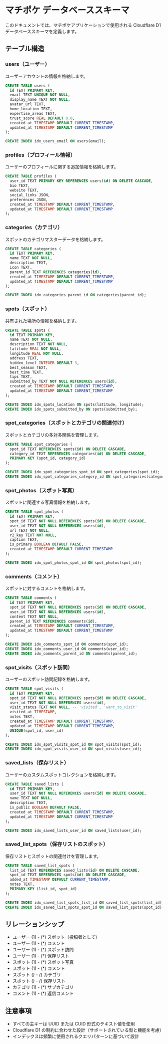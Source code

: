 # マチポケ データベーススキーマ

このドキュメントでは、マチポケアプリケーションで使用される Cloudflare D1 データベーススキーマを定義します。

## テーブル構造

### users（ユーザー）

ユーザーアカウントの情報を格納します。

```sql
CREATE TABLE users (
  id TEXT PRIMARY KEY,
  email TEXT UNIQUE NOT NULL,
  display_name TEXT NOT NULL,
  avatar_url TEXT,
  home_location TEXT,
  expertise_areas TEXT,
  trust_score REAL DEFAULT 0.0,
  created_at TIMESTAMP DEFAULT CURRENT_TIMESTAMP,
  updated_at TIMESTAMP DEFAULT CURRENT_TIMESTAMP
);

CREATE INDEX idx_users_email ON users(email);
```

### profiles（プロフィール情報）

ユーザーのプロフィールに関する追加情報を格納します。

```sql
CREATE TABLE profiles (
  user_id TEXT PRIMARY KEY REFERENCES users(id) ON DELETE CASCADE,
  bio TEXT,
  website TEXT,
  social_links JSON,
  preferences JSON,
  created_at TIMESTAMP DEFAULT CURRENT_TIMESTAMP,
  updated_at TIMESTAMP DEFAULT CURRENT_TIMESTAMP
);
```

### categories（カテゴリ）

スポットのカテゴリマスターデータを格納します。

```sql
CREATE TABLE categories (
  id TEXT PRIMARY KEY,
  name TEXT NOT NULL,
  description TEXT,
  icon TEXT,
  parent_id TEXT REFERENCES categories(id),
  created_at TIMESTAMP DEFAULT CURRENT_TIMESTAMP,
  updated_at TIMESTAMP DEFAULT CURRENT_TIMESTAMP
);

CREATE INDEX idx_categories_parent_id ON categories(parent_id);
```

### spots（スポット）

共有された場所の情報を格納します。

```sql
CREATE TABLE spots (
  id TEXT PRIMARY KEY,
  name TEXT NOT NULL,
  description TEXT NOT NULL,
  latitude REAL NOT NULL,
  longitude REAL NOT NULL,
  address TEXT,
  hidden_level INTEGER DEFAULT 3,
  best_season TEXT,
  best_time TEXT,
  tips TEXT,
  submitted_by TEXT NOT NULL REFERENCES users(id),
  created_at TIMESTAMP DEFAULT CURRENT_TIMESTAMP,
  updated_at TIMESTAMP DEFAULT CURRENT_TIMESTAMP
);

CREATE INDEX idx_spots_location ON spots(latitude, longitude);
CREATE INDEX idx_spots_submitted_by ON spots(submitted_by);
```

### spot_categories（スポットとカテゴリの関連付け）

スポットとカテゴリの多対多関係を管理します。

```sql
CREATE TABLE spot_categories (
  spot_id TEXT REFERENCES spots(id) ON DELETE CASCADE,
  category_id TEXT REFERENCES categories(id) ON DELETE CASCADE,
  PRIMARY KEY (spot_id, category_id)
);

CREATE INDEX idx_spot_categories_spot_id ON spot_categories(spot_id);
CREATE INDEX idx_spot_categories_category_id ON spot_categories(category_id);
```

### spot_photos（スポット写真）

スポットに関連する写真情報を格納します。

```sql
CREATE TABLE spot_photos (
  id TEXT PRIMARY KEY,
  spot_id TEXT NOT NULL REFERENCES spots(id) ON DELETE CASCADE,
  user_id TEXT NOT NULL REFERENCES users(id),
  url TEXT NOT NULL,
  r2_key TEXT NOT NULL,
  caption TEXT,
  is_primary BOOLEAN DEFAULT FALSE,
  created_at TIMESTAMP DEFAULT CURRENT_TIMESTAMP
);

CREATE INDEX idx_spot_photos_spot_id ON spot_photos(spot_id);
```

### comments（コメント）

スポットに対するコメントを格納します。

```sql
CREATE TABLE comments (
  id TEXT PRIMARY KEY,
  spot_id TEXT NOT NULL REFERENCES spots(id) ON DELETE CASCADE,
  user_id TEXT NOT NULL REFERENCES users(id),
  content TEXT NOT NULL,
  parent_id TEXT REFERENCES comments(id),
  created_at TIMESTAMP DEFAULT CURRENT_TIMESTAMP,
  updated_at TIMESTAMP DEFAULT CURRENT_TIMESTAMP
);

CREATE INDEX idx_comments_spot_id ON comments(spot_id);
CREATE INDEX idx_comments_user_id ON comments(user_id);
CREATE INDEX idx_comments_parent_id ON comments(parent_id);
```

### spot_visits（スポット訪問）

ユーザーのスポット訪問記録を格納します。

```sql
CREATE TABLE spot_visits (
  id TEXT PRIMARY KEY,
  spot_id TEXT NOT NULL REFERENCES spots(id) ON DELETE CASCADE,
  user_id TEXT NOT NULL REFERENCES users(id),
  visit_status TEXT NOT NULL, -- 'visited', 'want_to_visit'
  visited_at TIMESTAMP,
  notes TEXT,
  created_at TIMESTAMP DEFAULT CURRENT_TIMESTAMP,
  updated_at TIMESTAMP DEFAULT CURRENT_TIMESTAMP,
  UNIQUE(spot_id, user_id)
);

CREATE INDEX idx_spot_visits_spot_id ON spot_visits(spot_id);
CREATE INDEX idx_spot_visits_user_id ON spot_visits(user_id);
```

### saved_lists（保存リスト）

ユーザーのカスタムスポットコレクションを格納します。

```sql
CREATE TABLE saved_lists (
  id TEXT PRIMARY KEY,
  user_id TEXT NOT NULL REFERENCES users(id) ON DELETE CASCADE,
  name TEXT NOT NULL,
  description TEXT,
  is_public BOOLEAN DEFAULT FALSE,
  created_at TIMESTAMP DEFAULT CURRENT_TIMESTAMP,
  updated_at TIMESTAMP DEFAULT CURRENT_TIMESTAMP
);

CREATE INDEX idx_saved_lists_user_id ON saved_lists(user_id);
```

### saved_list_spots（保存リストのスポット）

保存リストとスポットの関連付けを管理します。

```sql
CREATE TABLE saved_list_spots (
  list_id TEXT REFERENCES saved_lists(id) ON DELETE CASCADE,
  spot_id TEXT REFERENCES spots(id) ON DELETE CASCADE,
  added_at TIMESTAMP DEFAULT CURRENT_TIMESTAMP,
  notes TEXT,
  PRIMARY KEY (list_id, spot_id)
);

CREATE INDEX idx_saved_list_spots_list_id ON saved_list_spots(list_id);
CREATE INDEX idx_saved_list_spots_spot_id ON saved_list_spots(spot_id);
```

## リレーションシップ

- ユーザー (1) - (*) スポット（投稿者として）
- ユーザー (1) - (*) コメント
- ユーザー (1) - (*) スポット訪問
- ユーザー (1) - (*) 保存リスト
- スポット (1) - (*) スポット写真
- スポット (1) - (*) コメント
- スポット (*) - (*) カテゴリ
- スポット (*) - (*) 保存リスト
- カテゴリ (1) - (*) サブカテゴリ
- コメント (1) - (*) 返信コメント

## 注意事項

- すべての主キーは UUID または CUID 形式のテキスト値を使用
- Cloudflare D1 の制約に合わせた設計（サポートされている型と機能を考慮）
- インデックスは頻繁に使用されるクエリパターンに基づいて設計
